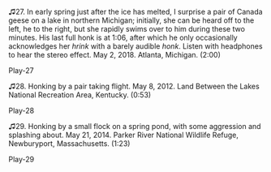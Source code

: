 ♫27. In early spring just after the ice has melted, I surprise a pair of
Canada geese on a lake in northern Michigan; initially, she can be heard
off to the left, he to the right, but she rapidly swims over to him
during these two minutes. His last full honk is at 1:06, after which he
only occasionally acknowledges her *hrink* with a barely audible *honk*.
Listen with headphones to hear the stereo effect. May 2, 2018. Atlanta,
Michigan. (2:00)

Play-27

♫28. Honking by a pair taking flight. May 8, 2012. Land Between the
Lakes National Recreation Area, Kentucky. (0:53)

Play-28

♫29. Honking by a small flock on a spring pond, with some aggression and
splashing about. May 21, 2014. Parker River National Wildlife Refuge,
Newburyport, Massachusetts. (1:23)

Play-29
